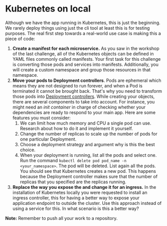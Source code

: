 # Kubernetes on local
Although we have the app running in Kubernetes, this is just the beginning. We rarely deploy things using just the cli tool at least this is for testing purposes. The real first step towards a real-world use case is making this a piece of code:

1.  **Create a manifest for each microservice.** As you saw in the workshop of the last challenge, all of the Kubernetes objects can be defined in YAML files commonly called manifests. Your first task for this challenge is converting those pods and services into manifests. Additionally, you will create a custom namespace and group those resources in that namespace. 
2.  **Move your pods to Deployment controllers**. Pods are ephemeral which means they are not designed to run forever, and when a Pod is terminated it cannot be brought back. That's why you need to transform those pods into [Deployment controllers](https://kubernetes.io/docs/concepts/workloads/controllers/deployment/). While creating your objects, there are several components to take into account. For instance, you might need an *init container* in charge of checking whether your dependencies are ready to respond to your main app. Here are some features you must consider:
    1.  We can limit how much memory and CPU a single pod can use. Research about how to do it and implement it yourself.
    2.  Change the number of replicas to scale up the number of pods for one particular Deployment.
    3.  Choose a deployment strategy and argument why is this the best choice.
    4.  When your deployment is running, list all the pods and select one. Run the command `kubectl delete pod pod_name -n <your_namespace>`. The pod will be deleted. List again all the pods. You should see that Kubernetes creates a new pod. This happens because the Deployment controller makes sure that the number of replicas that you specified are the replicas running.
3. **Replace the way you expose the and change it for an ingress.** In the installation of Kubernetes locally you were requested to install an ingress controller, this for having a better way to expose your application endpoint to outside the cluster. Use this approach instead of using a service for this. In what scenario is this a better way?
   
**Note:** Remember to push all your work to a repository.
